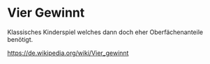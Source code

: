 # Vier Gewinnt

Klassisches Kinderspiel welches dann doch eher Oberfächenanteile benötigt.

https://de.wikipedia.org/wiki/Vier_gewinnt
